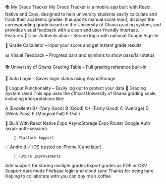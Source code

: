 📚 My Grade Tracker
My Grade Tracker is a mobile app built with React Native and Expo, designed to help university students easily calculate and track their academic grades. It supports manual score input, displays the corresponding grade based on the University of Ghana grading system, and provides visual feedback with a clean and user-friendly interface.
                        ✨ Features
🔐 User Authentication – Secure login with optional Google Sign-In

🧮 Grade Calculator – Input your score and get instant grade results

📊 Visual Feedback – Progress bars and symbols to show pass/fail status

📚 University of Ghana Grading Table – Full grading reference built-in

💾 Auto Login – Saves login status using AsyncStorage

🚪 Logout Functionality – Easily log out to protect your data
🏫 Grading System Used
This app uses the official University of Ghana grading scale, including interpretations like:

A (Excellent)
B+ (Very Good)
B (Good)
C+ (Fairly Good)
C (Average)
D (Weak Pass)
E (Marginal Fail)
F (Fail)

🔧 Built With
React Native
Expo
AsyncStorage
Expo Router
Google Auth (expo-auth-session)

        📱 Platform Support
✅ Android
✅ iOS (tested on iPhone X and later)

        🧠 Future Improvements
Add support for storing multiple grades
Export grades as PDF or CSV
Support dark mode
Firebase login and cloud sync
Thanks for being here 
Hoping to collaborate with you
can buy me a coffee
